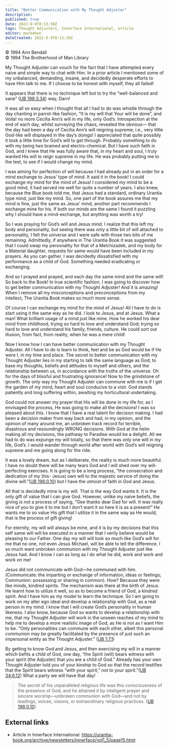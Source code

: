```yaml
---
title: "Better Communication with My Thought Adjuster"
description: 
published: true
date: 2022-9-9T8:13:38Z
tags: Thought Adjusters, Innerface International, article
editor: markdown
dateCreated: 2022-9-9T8:13:38Z
---
```


<p class="v-card v-sheet theme--light grey lighten-3 px-2">© 1994 Ann Bendall<br>© 1994 The Brotherhood of Man Library</p>

My Thought Adjuster can vouch for the fact that I have attempted every naive and simple way to chat with Him. In a prior article I mentioned some of my unbalanced, demanding, insane, and decidedly desperate efforts to have Him talk to me. If I choose to be honest with myself, they all failed!

It appears that there is no technique left but to try the “well-balanced and sane” ([UB 196:3.34](/en/The_Urantia_Book/196#p3_34)) way, Darn!

It was all so easy when I thought that all I had to do was whistle through the day chanting in parrot-like fashion, “It is my will that Your will be done”, and Voila! no more Cecilia Ann’s will in my life, only God’s. Introspection at the end of each day, whilst surveying the chaos, revealed the obvious— that the day had been a day of Cecilia Ann’s will reigning supreme; i.e., very little God-like will displayed in the day’s doings! I appreciated that quite possibly it took a little time for God’s will to get through. Probably something to do with my being two brained and electro-chemical. But I have such faith in God, and I knew that He was fully aware that, in my heart and soul, I truly wanted His will to reign supreme in my life. He was probably putting me to the test, to see if I would change my mind.

I was aiming for perfection of will because I had already put in an order for a mind exchange to Jesus’ type of mind. It said it in the book! I could exchange my mind for the mind of Jesus! I considered my mind to be a good mind, it had served me well for quite a number of years. I also knew, because the Blue book told me, that Jesus had a standard, ordinary Urantia type mind, just like my mind. So, one part of the book assures me that my mind is fine, just the same as Jesus’ mind, another part recommends I exchange mine for his. If both our minds are the same I found it puzzling why I should have a mind-exchange, but anything was worth a try!

So I was praying for God’s will and Jesus mind. I realize that this left my body and personality, but seeing there was only a little bit of will attached to personality, I felt the universe and I were safe with those two bits of me remaining. Admittedly, if anywhere in The Urantia Book it was suggested that I could swap my personality for that of a Melchizadek, and my body for a Material daughter, requests for same would have been included in my prayers. As you can gather, I was decidedly dissatisfied with my performance as a child of God. Something needed eradicating or exchanging.

And so I prayed and prayed, and each day the same mind and the same will! So back to the Book! In true scientific fashion, I was going to discover how to get better communication with my Thought Adjuster! And it is amazing! When I remove all my misconceptions and preconceptions from my intellect, The Urantia Book makes so much more sense.

Of course I can exchange my mind for the mind of Jesus! All I have to do is start using it the same way as he did. I look to Jesus, and at Jesus. What a man! What brilliant usage of a mind just like mine. How he worked his dear mind from childhood, trying so hard to love and understand God; trying so hard to love and understand his family, friends, culture. He could sort out illusion, from fact, from reality, when he was a mere child!

Now I know how I can have better communication with my Thought Adjuster. All I have to do is learn to think, feel and be as God would be if He were I, in my time and place. The secret to better communication with my Thought Adjuster lies in my starting to talk the same language as God; to base my thoughts, beliefs and attitudes to myself and others, and the relationship between us, in accordance with the truths of the universe. Oh for the days of blissful and frustrating ignorance! Now to the grindstone of growth. The only way my Thought Adjuster can commune with me is if I get the garden of my mind, heart and soul conducive to a visit. God stands patiently and long suffering within, awaiting my horticultural undertaking.

God could not answer my prayer that His will be done in my life for, as I envisaged the process, He was going to make all the decisions! I was so pleased about this. I know that I have a real talent for decision making. I had been a decision maker from way back and had, in my opinion, and the opinion of many around me, an unbroken track record for terrible, disastrous and resoundingly WRONG decisions. With God at the helm making all my decisions, the pathway to Paradise would be a delight. All we had to do was expunge my will totally, so that there was only one will in my life, God’s. I would wander through world after world with God’s will reigning supreme and me going along for the ride.

It was a lovely dream, but as I deliberate, the reality is much more beautiful. I have no doubt there will be many tears God and I will shed over my will-perfecting exercises. It is going to be a long process, “the consecration and dedication of my (his- Jesus) own will to the majestic service of doing the divine will.”([UB 196:0.10](/en/The_Urantia_Book/196#p0_10)) but I have the utmost of faith in God and Jesus.

All that is decidedly mine is my will. That is the way God wants it. It is the only gift of value that I can give God. However, unlike my naive beliefs, the giving is not a process of saying, “Gee thanks dear Dad for will. It was really nice of you to give it to me but I don’t want it so here it is as a present!” He wants me to so value His gift that I utilize it in the same way as He would, that is the process of gift giving!

For eternity, my will will always be mine, and it is by my decisions that this self same will will be executed in a manner that I verily believe would be pleasing to our Father. One day my will will look so much like God’s will for me that no one, not even Jesus Michael, will be able to tell the difference. I so much want unbroken communion with my Thought Adjuster just like Jesus had. And I know I can as long as I do what he did, work and work and work on me!

Jesus did not communicate with God—he communed with him. (Communicate: the imparting or exchange of information, ideas or feelings; Communion: possessing or sharing in common). How? Because they were like minds, kindred spirits. The mechanism was there at the birth of Jesus. He learnt how to utilize it well, so as to become a friend of God, a kindred spirit. And I have him as my model to learn the technique. So I am going to work on my alter ego ideal and develop a relationship with God, as a real person in my mind. I know that I will create God’s personality in human likeness. I also know, because God so wants to develop a relationship with me, that my Thought Adjuster will work in the unseen reaches of my mind to help me to develop a more realistic image of God, as He is not as I want Him to be. “Only personalities can commune with each other, albeit this personal communion may be greatly facilitated by the presence of just such an impersonal entity as the Thought Adjuster.” ([UB 1:7.1](/en/The_Urantia_Book/1#p7_1))

By getting to know God and Jesus, and then exercising my will in a manner which befits a child of God, one day, “the Spirit (will) bears witness with your spirit (the Adjuster) that you are a child of God.” Already has your own Thought Adjuster told you of your kinship to God so that the record testifies that the Spirit bears witness “with your spirit,” not to your spirit.”([UB 34:6.12](/en/The_Urantia_Book/34#p6_12)) What a party we will have that day!

> The secret of his unparalleled religious life was this consciousness of the presence of God; and he attained it by inteligent prayer and sincere worship—unbroken communion with God—and not by leadings, voices, visions, or extraordinary religious practices. ([UB 196:0.10](/en/The_Urantia_Book/196#p0_10))

## External links

- Article in Innerface International: https://urantia-book.org/archive/newsletters/innerface/vol1_5/page15.html


